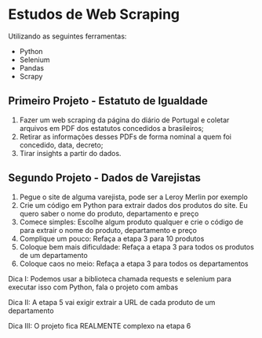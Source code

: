 # Estudos de Web Scraping

Utilizando as seguintes ferramentas:
- Python
- Selenium
- Pandas
- Scrapy

## Primeiro Projeto - Estatuto de Igualdade

1) Fazer um web scraping da página do diário de Portugal e coletar arquivos em PDF dos estatutos concedidos a brasileiros;
2) Retirar as informações desses PDFs de forma nominal a quem foi concedido, data, decreto;
3) Tirar insights a partir do dados.

## Segundo Projeto - Dados de Varejistas

1) Pegue o site de alguma varejista, pode ser a Leroy Merlin por exemplo
2) Crie um código em Python para extrair dados dos produtos do site. Eu quero saber o nome do produto, departamento e preço
3) Comece simples: Escolhe algum produto qualquer e crie o código de para extrair o nome do produto, departamento e preço
4) Complique um pouco: Refaça a etapa 3 para 10 produtos
5) Coloque bem mais dificuldade: Refaça a etapa 3 para todos os produtos de um departamento
6) Coloque caos no meio: Refaça a etapa 3 para todos os departamentos

Dica I: Podemos usar a biblioteca chamada requests e selenium para executar isso com Python, fala o projeto com ambas 

Dica II: A etapa 5 vai exigir extrair a URL de cada produto de um departamento

Dica III: O projeto fica REALMENTE complexo na etapa 6
